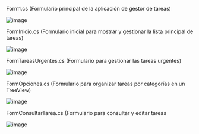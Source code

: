 Form1.cs (Formulario principal de la aplicación de gestor de tareas)

![image](https://github.com/user-attachments/assets/56bba6ca-ef99-4e13-a886-ab58a7b4e6e4)

FormInicio.cs (Formulario inicial para mostrar y gestionar la lista principal de tareas)

![image](https://github.com/user-attachments/assets/4dde212e-e18a-46ed-860c-ddf63ee39b31)

FormTareasUrgentes.cs (Formulario para gestionar las tareas urgentes)

![image](https://github.com/user-attachments/assets/4570aa58-59a8-4cab-8db4-5bfb31900e43)

FormOpciones.cs (Formulario para organizar tareas por categorías en un TreeView)

![image](https://github.com/user-attachments/assets/0c527fd4-ec12-4517-b91d-add7ec733447)

FormConsultarTarea.cs (Formulario para consultar y editar tareas

![image](https://github.com/user-attachments/assets/173eb7a1-69fd-4cac-a119-c56e22a0dfe3)
